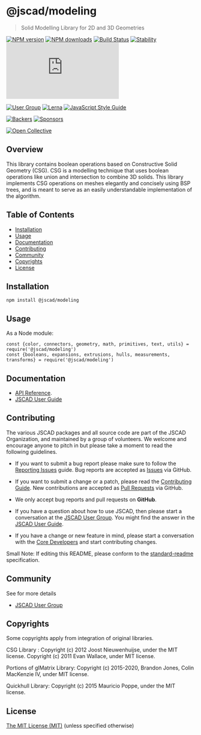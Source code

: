 # @jscad/modeling

> Solid Modelling Library for 2D and 3D Geometries

[![NPM version](https://badge.fury.io/js/%40jscad%2Fmodeling.svg)](https://www.npmjs.com/package/@jscad/modeling)
[![NPM downloads](https://img.shields.io/npm/dw/@jscad/modeling)](https://www.npmjs.com/package/@jscad/modeling)
[![Build Status](https://travis-ci.org/jscad/OpenJSCAD.org.svg?branch=master)](https://travis-ci.org/jscad/OpenJSCAD.org)
[![Stability](https://img.shields.io/badge/stability-stable-success)](https://github.com/emersion/stability-badges#stable)
[![License](https://img.shields.io/github/license/jscad/OpenJSCAD.org)](https://github.com/jscad/OpenJSCAD.org/blob/master/LICENSE)

[![User Group](https://img.shields.io/badge/maintained%20by-user%20group-blue)](https://openjscad.nodebb.com/)
[![Lerna](https://img.shields.io/badge/maintained%20with-lerna-blue)](https://lernajs.io/)
[![JavaScript Style Guide](https://img.shields.io/badge/code_style-standard-blue)](https://standardjs.com)

[![Backers](https://img.shields.io/opencollective/backers/openjscad)](https://opencollective.com/openjscad)
[![Sponsors](https://img.shields.io/opencollective/sponsors/openjscad)](https://opencollective.com/openjscad)

<a href="https://opencollective.com/openjscad"><img src="https://opencollective.com/openjscad/donate/button.png?color=blue" alt="Open Collective"></a>

## Overview

This library contains boolean operations based on Constructive Solid Geometry (CSG). CSG is a modelling technique that uses boolean operations like union and intersection to combine 3D solids. This library implements CSG operations on meshes elegantly and concisely using BSP trees, and is meant to serve as an easily understandable implementation of the algorithm.

## Table of Contents

- [Installation](#installation)
- [Usage](#usage)
- [Documentation](#documentation)
- [Contributing](#contributing)
- [Community](#community)
- [Copyrights](#copyrights)
- [License](#license)

## Installation

```
npm install @jscad/modeling
```

## Usage

As a Node module:

```
const {color, connectors, geometry, math, primitives, text, utils} = require('@jscad/modeling')
const {booleans, expansions, extrusions, hulls, measurements, transforms} = require('@jscad/modeling')
```

## Documentation

- [API Reference](https://openjscad.xyz/docs/).
- [JSCAD User Guide](https://openjscad.xyz/guide.html)

## Contributing

The various JSCAD packages and all source code are part of the JSCAD Organization, and maintained by a group of volunteers.
We welcome and encourage anyone to pitch in but please take a moment to read the following guidelines.

* If you want to submit a bug report please make sure to follow the [Reporting Issues](https://github.com/jscad/OpenJSCAD.org/wiki/Reporting-Issues) guide. Bug reports are accepted as [Issues](https://github.com/jscad/OpenJSCAD.org/issues/) via GitHub.

* If you want to submit a change or a patch, please read the [Contributing Guide](../../CONTRIBUTING.md). New contributions are accepted as [Pull Requests](https://github.com/jscad/OpenJSCAD.org/pulls/) via GitHub.

* We only accept bug reports and pull requests on **GitHub**.

* If you have a question about how to use JSCAD, then please start a conversation at the [JSCAD User Group](https://openjscad.xyz/forum.html). You might find the answer in the [JSCAD User Guide](https://openjscad.xyz/guide.html).

* If you have a change or new feature in mind, please start a conversation with the [Core Developers](https://openjscad.xyz/forum.html) and start contributing changes.

Small Note: If editing this README, please conform to the [standard-readme](https://github.com/RichardLitt/standard-readme) specification.

## Community

See for more details
* [JSCAD User Group](https://openjscad.xyz/forum.html)

## Copyrights

Some copyrights apply from integration of original libraries.

CSG Library : Copyright (c) 2012 Joost Nieuwenhuijse, under the MIT license. Copyright (c) 2011 Evan Wallace, under MIT license.

Portions of glMatrix Library: Copyright (c) 2015-2020, Brandon Jones, Colin MacKenzie IV, under MIT license.

Quickhull Library: Copyright (c) 2015 Mauricio Poppe, under the MIT license.

## License

[The MIT License (MIT)](../../LICENSE)
(unless specified otherwise)
